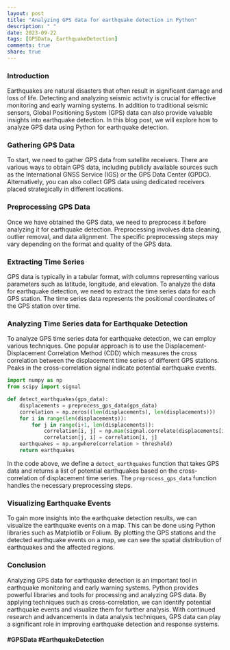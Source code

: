 ```yaml
---
layout: post
title: "Analyzing GPS data for earthquake detection in Python"
description: " "
date: 2023-09-22
tags: [GPSData, EarthquakeDetection]
comments: true
share: true
---
```


### Introduction
Earthquakes are natural disasters that often result in significant damage and loss of life. Detecting and analyzing seismic activity is crucial for effective monitoring and early warning systems. In addition to traditional seismic sensors, Global Positioning System (GPS) data can also provide valuable insights into earthquake detection. In this blog post, we will explore how to analyze GPS data using Python for earthquake detection.

### Gathering GPS Data
To start, we need to gather GPS data from satellite receivers. There are various ways to obtain GPS data, including publicly available sources such as the International GNSS Service (IGS) or the GPS Data Center (GPDC). Alternatively, you can also collect GPS data using dedicated receivers placed strategically in different locations.

### Preprocessing GPS Data
Once we have obtained the GPS data, we need to preprocess it before analyzing it for earthquake detection. Preprocessing involves data cleaning, outlier removal, and data alignment. The specific preprocessing steps may vary depending on the format and quality of the GPS data.

### Extracting Time Series
GPS data is typically in a tabular format, with columns representing various parameters such as latitude, longitude, and elevation. To analyze the data for earthquake detection, we need to extract the time series data for each GPS station. The time series data represents the positional coordinates of the GPS station over time.

### Analyzing Time Series data for Earthquake Detection
To analyze GPS time series data for earthquake detection, we can employ various techniques. One popular approach is to use the Displacement-Displacement Correlation Method (CDD) which measures the cross correlation between the displacement time series of different GPS stations. Peaks in the cross-correlation signal indicate potential earthquake events.

```python
import numpy as np
from scipy import signal

def detect_earthquakes(gps_data):
    displacements = preprocess_gps_data(gps_data)
    correlation = np.zeros((len(displacements), len(displacements)))
    for i in range(len(displacements)):
        for j in range(i+1, len(displacements)):
            correlation[i, j] = np.max(signal.correlate(displacements[i], displacements[j], mode='full'))
            correlation[j, i] = correlation[i, j]
    earthquakes = np.argwhere(correlation > threshold)
    return earthquakes
```

In the code above, we define a `detect_earthquakes` function that takes GPS data and returns a list of potential earthquakes based on the cross-correlation of displacement time series. The `preprocess_gps_data` function handles the necessary preprocessing steps.

### Visualizing Earthquake Events
To gain more insights into the earthquake detection results, we can visualize the earthquake events on a map. This can be done using Python libraries such as Matplotlib or Folium. By plotting the GPS stations and the detected earthquake events on a map, we can see the spatial distribution of earthquakes and the affected regions.

### Conclusion
Analyzing GPS data for earthquake detection is an important tool in earthquake monitoring and early warning systems. Python provides powerful libraries and tools for processing and analyzing GPS data. By applying techniques such as cross-correlation, we can identify potential earthquake events and visualize them for further analysis. With continued research and advancements in data analysis techniques, GPS data can play a significant role in improving earthquake detection and response systems.

#### #GPSData #EarthquakeDetection
